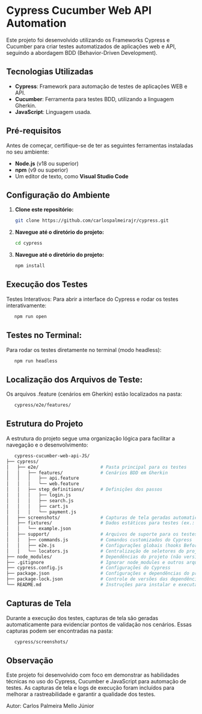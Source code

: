 # Cypress Cucumber Web API Automation

Este projeto foi desenvolvido utilizando os Frameworks Cypress e Cucumber para criar testes automatizados de aplicações web e API, seguindo a abordagem BDD (Behavior-Driven Development).

## Tecnologias Utilizadas
- **Cypress**: Framework para automação de testes de aplicações WEB e API.
- **Cucumber**: Ferramenta para testes BDD, utilizando a linguagem Gherkin.
- **JavaScript**: Linguagem usada.

## Pré-requisitos
Antes de começar, certifique-se de ter as seguintes ferramentas instaladas no seu ambiente:
- **Node.js** (v18 ou superior)
- **npm** (v9 ou superior)
- Um editor de texto, como **Visual Studio Code**

## Configuração do Ambiente
1. **Clone este repositório:**
   ```bash
   git clone https://github.com/carlospalmeirajr/cypress.git
   ```

2. **Navegue até o diretório do projeto:**
   ```bash
   cd cypress
   ```

3. **Navegue até o diretório do projeto:**
   ```bash  
   npm install
   ```

## Execução dos Testes
Testes Interativos:
Para abrir a interface do Cypress e rodar os testes interativamente:
```bash  
   npm run open
   ```

## Testes no Terminal:
Para rodar os testes diretamente no terminal (modo headless):
```bash  
   npm run headless
   ```

## Localização dos Arquivos de Teste:
Os arquivos .feature (cenários em Gherkin) estão localizados na pasta:
```bash  
   cypress/e2e/features/
   ```

## Estrutura do Projeto
A estrutura do projeto segue uma organização lógica para facilitar a navegação e o desenvolvimento:
```bash  
   cypress-cucumber-web-api-JS/
├── cypress/
│   ├── e2e/                       # Pasta principal para os testes
│   │   ├── features/              # Cenários BDD em Gherkin
│   │   │   ├── api.feature
│   │   │   └── web.feature
│   │   ├── step_definitions/      # Definições dos passos
│   │   │   ├── login.js
│   │   │   ├── search.js
│   │   │   ├── cart.js
│   │   │   └── payment.js
│   ├── screenshots/               # Capturas de tela geradas automaticamente
│   ├── fixtures/                  # Dados estáticos para testes (ex.: JSON)
│   │   └── example.json
│   ├── support/                   # Arquivos de suporte para os testes
│   │   ├── commands.js            # Comandos customizados do Cypress
│   │   ├── e2e.js                 # Configurações globais (hooks Before/After)
│   │   └── locators.js            # Centralização de seletores do projeto
├── node_modules/                  # Dependências do projeto (não versionar)
├── .gitignore                     # Ignorar node_modules e outros arquivos
├── cypress.config.js              # Configurações do Cypress
├── package.json                   # Configurações e dependências do projeto
├── package-lock.json              # Controle de versões das dependências
└── README.md                      # Instruções para instalar e executar os testes

   ```

## Capturas de Tela
Durante a execução dos testes, capturas de tela são geradas automaticamente para evidenciar pontos de validação nos cenários. Essas capturas podem ser encontradas na pasta:
```bash  
   cypress/screenshots/
   ```

## Observação
Este projeto foi desenvolvido com foco em demonstrar as habilidades técnicas no uso do Cypress, Cucumber e JavaScript para automação de testes. As capturas de tela e logs de execução foram incluídos para melhorar a rastreabilidade e garantir a qualidade dos testes.

Autor: Carlos Palmeira Mello Júnior
